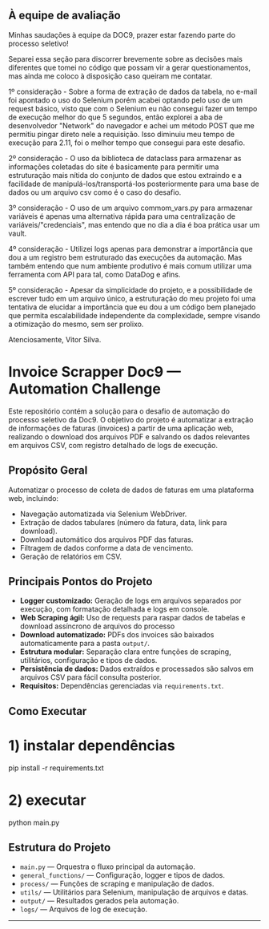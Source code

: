 ## À equipe de avaliação

Minhas saudações à equipe da DOC9, prazer estar fazendo parte do processo seletivo!

Separei essa seção para discorrer brevemente sobre as decisões mais diferentes que tomei no código que possam vir a gerar questionamentos, mas ainda me coloco à disposição caso queiram me contatar.

1º consideração - Sobre a forma de extração de dados da tabela, no e-mail foi apontado o uso do Selenium porém acabei optando pelo uso de um request básico, visto que com o Selenium eu não consegui fazer um tempo de execução melhor do que 5 segundos, então explorei a aba de desenvolvedor "Network" do navegador e achei um método POST que me permitiu pingar direto nele a requisição. Isso diminuiu meu tempo de execução para 2.11, foi o melhor tempo que consegui para este desafio.

2º consideração - O uso da biblioteca de dataclass para armazenar as informações coletadas do site é basicamente para permitir uma estruturação mais nítida do conjunto de dados que estou extraindo e a facilidade de manipulá-los/transportá-los posteriormente para uma base de dados ou um arquivo csv como é o caso do desafio.

3º consideração - O uso de um arquivo commom_vars.py para armazenar variáveis é apenas uma alternativa rápida para uma centralização de variáveis/"credenciais", mas entendo que no dia a dia é boa prática usar um vault.

4º consideração - Utilizei logs apenas para demonstrar a importância que dou a um registro bem estruturado das execuções da automação. Mas também entendo que num ambiente produtivo é mais comum utilizar uma ferramenta com API para tal, como DataDog e afins.

5º consideração - Apesar da simplicidade do projeto, e a possibilidade de escrever tudo em um arquivo único, a estruturação do meu projeto foi uma tentativa de elucidar a importância que eu dou a um código bem planejado que permita escalabilidade independente da complexidade, sempre visando a otimização do mesmo, sem ser prolixo.


Atenciosamente, Vitor Silva.
<!-- Espaço reservado para comentários da equipe de avaliação -->

# Invoice Scrapper Doc9 — Automation Challenge

Este repositório contém a solução para o desafio de automação do processo seletivo da Doc9. O objetivo do projeto é automatizar a extração de informações de faturas (invoices) a partir de uma aplicação web, realizando o download dos arquivos PDF e salvando os dados relevantes em arquivos CSV, com registro detalhado de logs de execução.

## Propósito Geral

Automatizar o processo de coleta de dados de faturas em uma plataforma web, incluindo:
- Navegação automatizada via Selenium WebDriver.
- Extração de dados tabulares (número da fatura, data, link para download).
- Download automático dos arquivos PDF das faturas.
- Filtragem de dados conforme a data de vencimento.
- Geração de relatórios em CSV.

## Principais Pontos do Projeto

- **Logger customizado:** Geração de logs em arquivos separados por execução, com formatação detalhada e logs em console.
- **Web Scraping ágil:** Uso de requests para raspar dados de tabelas e download assíncrono de arquivos do processo
- **Download automatizado:** PDFs dos invoices são baixados automaticamente para a pasta `output/`.
- **Estrutura modular:** Separação clara entre funções de scraping, utilitários, configuração e tipos de dados.
- **Persistência de dados:** Dados extraídos e processados são salvos em arquivos CSV para fácil consulta posterior.
- **Requisitos:** Dependências gerenciadas via `requirements.txt`.

## Como Executar
# 1) instalar dependências
pip install -r requirements.txt
# 2) executar
python main.py

## Estrutura do Projeto

- `main.py` — Orquestra o fluxo principal da automação.
- `general_functions/` — Configuração, logger e tipos de dados.
- `process/` — Funções de scraping e manipulação de dados.
- `utils/` — Utilitários para Selenium, manipulação de arquivos e datas.
- `output/` — Resultados gerados pela automação.
- `logs/` — Arquivos de log de execução.

---